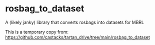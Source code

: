# rosbag_to_dataset
A (likely janky) library that converts rosbags into datasets for MBRL

This is a temporary copy from: https://github.com/castacks/tartan_drive/tree/main/rosbag_to_dataset
